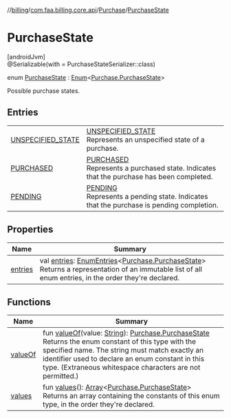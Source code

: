//[billing](../../../../index.md)/[com.faa.billing.core.api](../../index.md)/[Purchase](../index.md)/[PurchaseState](index.md)

# PurchaseState

[androidJvm]\
@Serializable(with = PurchaseStateSerializer::class)

enum [PurchaseState](index.md) : [Enum](https://kotlinlang.org/api/latest/jvm/stdlib/kotlin/-enum/index.html)&lt;[Purchase.PurchaseState](index.md)&gt; 

Possible purchase states.

## Entries

| | |
|---|---|
| [UNSPECIFIED_STATE](-u-n-s-p-e-c-i-f-i-e-d_-s-t-a-t-e/index.md) | [UNSPECIFIED_STATE](-u-n-s-p-e-c-i-f-i-e-d_-s-t-a-t-e/index.md)<br>Represents an unspecified state of a purchase. |
| [PURCHASED](-p-u-r-c-h-a-s-e-d/index.md) | [PURCHASED](-p-u-r-c-h-a-s-e-d/index.md)<br>Represents a purchased state. Indicates that the purchase has been completed. |
| [PENDING](-p-e-n-d-i-n-g/index.md) | [PENDING](-p-e-n-d-i-n-g/index.md)<br>Represents a pending state. Indicates that the purchase is pending completion. |

## Properties

| Name | Summary |
|---|---|
| [entries](entries.md) | val [entries](entries.md): [EnumEntries](https://kotlinlang.org/api/latest/jvm/stdlib/kotlin.enums/-enum-entries/index.html)&lt;[Purchase.PurchaseState](index.md)&gt;<br>Returns a representation of an immutable list of all enum entries, in the order they're declared. |

## Functions

| Name | Summary |
|---|---|
| [valueOf](value-of.md) | fun [valueOf](value-of.md)(value: [String](https://kotlinlang.org/api/latest/jvm/stdlib/kotlin/-string/index.html)): [Purchase.PurchaseState](index.md)<br>Returns the enum constant of this type with the specified name. The string must match exactly an identifier used to declare an enum constant in this type. (Extraneous whitespace characters are not permitted.) |
| [values](values.md) | fun [values](values.md)(): [Array](https://kotlinlang.org/api/latest/jvm/stdlib/kotlin/-array/index.html)&lt;[Purchase.PurchaseState](index.md)&gt;<br>Returns an array containing the constants of this enum type, in the order they're declared. |
